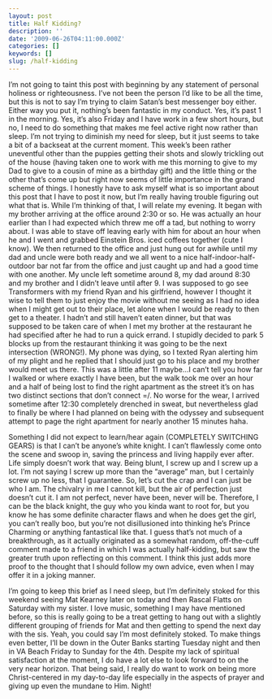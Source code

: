 ```yaml
---
layout: post
title: Half Kidding?
description: ''
date: '2009-06-26T04:11:00.000Z'
categories: []
keywords: []
slug: /half-kidding
---
```


I’m not going to taint this post with beginning by any statement of personal holiness or righteousness. I’ve not been the person I’d like to be all the time, but this is not to say I’m trying to claim Satan’s best messenger boy either. Either way you put it, nothing’s been fantastic in my conduct. Yes, it’s past 1 in the morning. Yes, it’s also Friday and I have work in a few short hours, but no, I need to do something that makes me feel active right now rather than sleep. I’m not trying to diminish my need for sleep, but it just seems to take a bit of a backseat at the current moment. This week’s been rather uneventful other than the puppies getting their shots and slowly trickling out of the house (having taken one to work with me this morning to give to my Dad to give to a cousin of mine as a birthday gift) and the little thing or the other that’s come up but right now seems of little importance in the grand scheme of things. I honestly have to ask myself what is so important about this post that I have to post it now, but I’m really having trouble figuring out what that is. While I’m thinking of that, I will relate my evening. It began with my brother arriving at the office around 2:30 or so. He was actually an hour earlier than I had expected which threw me off a tad, but nothing to worry about. I was able to stave off leaving early with him for about an hour when he and I went and grabbed Einstein Bros. iced coffees together (cute I know). We then returned to the office and just hung out for awhile until my dad and uncle were both ready and we all went to a nice half-indoor-half-outdoor bar not far from the office and just caught up and had a good time with one another. My uncle left sometime around 8, my dad around 8:30 and my brother and I didn’t leave until after 9. I was supposed to go see Transformers with my friend Ryan and his girlfriend, however I thought it wise to tell them to just enjoy the movie without me seeing as I had no idea when I might get out to their place, let alone when I would be ready to then get to a theater. I hadn’t and still haven’t eaten dinner, but that was supposed to be taken care of when I met my brother at the restaurant he had specified after he had to run a quick errand. I stupidly decided to park 5 blocks up from the restaurant thinking it was going to be the next intersection (WRONG!). My phone was dying, so I texted Ryan alerting him of my plight and he replied that I should just go to his place and my brother would meet us there. This was a little after 11 maybe…I can’t tell you how far I walked or where exactly I have been, but the walk took me over an hour and a half of being lost to find the right apartment as the street it’s on has two distinct sections that don’t connect =/. No worse for the wear, I arrived sometime after 12:30 completely drenched in sweat, but nevertheless glad to finally be where I had planned on being with the odyssey and subsequent attempt to page the right apartment for nearly another 15 minutes haha.

Something I did not expect to learn/hear again (COMPLETELY SWITCHING GEARS) is that I can’t be anyone’s white knight. I can’t flawlessly come onto the scene and swoop in, saving the princess and living happily ever after. Life simply doesn’t work that way. Being blunt, I screw up and I screw up a lot. I’m not saying I screw up more than the “average” man, but I certainly screw up no less, that I guarantee. So, let’s cut the crap and I can just be who I am. The chivalry in me I cannot kill, but the air of perfection just doesn’t cut it. I am not perfect, never have been, never will be. Therefore, I can be the black knight, the guy who you kinda want to root for, but you know he has some definite character flaws and when he does get the girl, you can’t really boo, but you’re not disillusioned into thinking he’s Prince Charming or anything fantastical like that. I guess that’s not much of a breakthrough, as it actually originated as a somewhat random, off-the-cuff comment made to a friend in which I was actually half-kidding, but saw the greater truth upon reflecting on this comment. I think this just adds more proof to the thought that I should follow my own advice, even when I may offer it in a joking manner.

I’m going to keep this brief as I need sleep, but I’m definitely stoked for this weekend seeing Mat Kearney later on today and then Rascal Flatts on Saturday with my sister. I love music, something I may have mentioned before, so this is really going to be a treat getting to hang out with a slightly different grouping of friends for Mat and then getting to spend the next day with the sis. Yeah, you could say I’m most definitely stoked. To make things even better, I’ll be down in the Outer Banks starting Tuesday night and then in VA Beach Friday to Sunday for the 4th. Despite my lack of spiritual satisfaction at the moment, I do have a lot else to look forward to on the very near horizon. That being said, I really do want to work on being more Christ-centered in my day-to-day life especially in the aspects of prayer and giving up even the mundane to Him. Night!